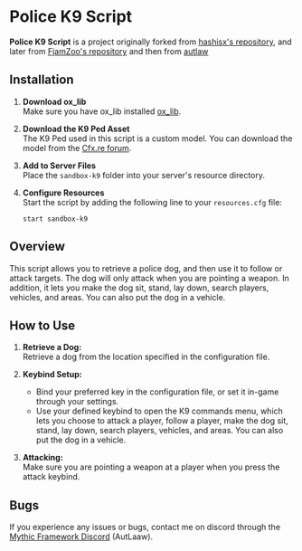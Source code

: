 # Police K9 Script

**Police K9 Script** is a project originally forked from [hashisx's repository](https://github.com/hashisx/hashx_k9), and later from [FjamZoo's repository](https://github.com/FjamZoo/qb-k9) and then from [autlaw](https://github.com/AutLaaw/mythic-k9)

## Installation

1. **Download ox_lib**  
   Make sure you have ox_lib installed [ox_lib](https://github.com/overextended/ox_lib).

2. **Download the K9 Ped Asset**  
   The K9 Ped used in this script is a custom model. You can download the model from the [Cfx.re forum](https://forum.cfx.re/t/how-to-german-shepherd-malinois-k9-dog-1-0-1/1065040).

3. **Add to Server Files**  
   Place the `sandbox-k9` folder into your server's resource directory.

4. **Configure Resources**  
   Start the script by adding the following line to your `resources.cfg` file:
   ```plaintext
   start sandbox-k9
   ```

## Overview

This script allows you to retrieve a police dog, and then use it to follow or attack targets. The dog will only attack when you are pointing a weapon. In addition, it lets you make the dog sit, stand, lay down, search players, vehicles, and areas. You can also put the dog in a vehicle.

## How to Use

1. **Retrieve a Dog:**  
   Retrieve a dog from the location specified in the configuration file.

2. **Keybind Setup:**

   - Bind your preferred key in the configuration file, or set it in-game through your settings.
   - Use your defined keybind to open the K9 commands menu, which lets you choose to attack a player, follow a player, make the dog sit, stand, lay down, search players, vehicles, and areas. You can also put the dog in a vehicle.

3. **Attacking:**  
   Make sure you are pointing a weapon at a player when you press the attack keybind.

## Bugs

If you experience any issues or bugs, contact me on discord through the [Mythic Framework Discord](https://discord.gg/b4tBy4pHUV) (AutLaaw).
